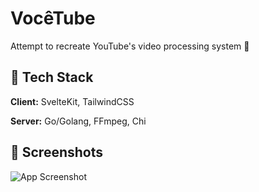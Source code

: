 
# VocêTube
Attempt to recreate YouTube's video processing system 🤗





## 💞 Tech Stack

**Client:** SvelteKit, TailwindCSS

**Server:** Go/Golang, FFmpeg, Chi


## 📸 Screenshots

![App Screenshot](https://via.placeholder.com/468x300?text=App+Screenshot+Here)

